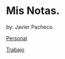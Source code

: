 # Mis Notas.
by: Javier Pacheco.

[Personal](2022-09-22_personal.md)

[Trabajo](2022-09-22_trabajo.md)




